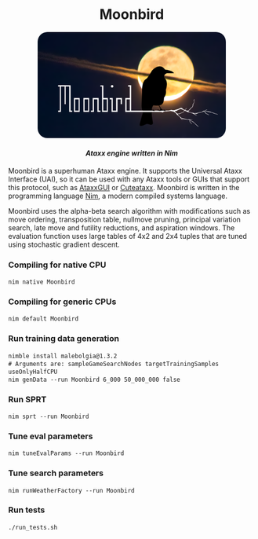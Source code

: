 <div align="center">
<p><h1>Moonbird</h1>
<img src="./res/logo.png" width="384px" style="border-radius: 20px;">
<i><h4>Ataxx engine written in Nim</h4></i>
</h1>
</div>

Moonbird is a superhuman Ataxx engine. It supports the Universal Ataxx Interface (UAI), so it can be used with any Ataxx tools or GUIs that support this protocol, such as [AtaxxGUI](https://github.com/tsoj/AtaxxGUI) or [Cuteataxx](https://github.com/kz04px/cuteataxx). Moonbird is written in the programming language [Nim](https://nim-lang.org/), a modern compiled systems language.

Moonbird uses the alpha-beta search algorithm with modifications such as move ordering, transposition table, nullmove pruning, principal variation search, late move and futility reductions, and aspiration windows. The evaluation function uses large tables of 4x2 and 2x4 tuples that are tuned using stochastic gradient descent.

### Compiling for native CPU
```shell
nim native Moonbird
```

### Compiling for generic CPUs
```shell
nim default Moonbird
```

### Run training data generation
```shell
nimble install malebolgia@1.3.2
# Arguments are: sampleGameSearchNodes targetTrainingSamples useOnlyHalfCPU
nim genData --run Moonbird 6_000 50_000_000 false
```

### Run SPRT
```shell
nim sprt --run Moonbird
```

### Tune eval parameters
```shell
nim tuneEvalParams --run Moonbird
```

### Tune search parameters
```shell
nim runWeatherFactory --run Moonbird
```

### Run tests
```shell
./run_tests.sh
```
